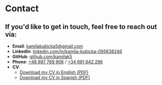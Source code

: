 # Contact

## If you'd like to get in touch, feel free to reach out via:

- **Email**: [kamilakubicka5@gmail.com](mailto:kamilakubicka5@gmail.com)
- **LinkedIn**: [linkedin.com/in/kamila-kubicka-095638246](https://www.linkedin.com/in/kamila-kubicka-095638246/)
- **GitHub**: [github.com/kamilak5](https://github.com/kamilak5)
- **Phone**: [+48 697 769 906](tel:+48697769906) / [+34 691 642 296](tel:+34691642296)
- **CV**:
  - [Download my CV in English (PDF)](Kamila.Kubicka_CV_ENG.pdf)
  - [Download my CV in Spanish (PDF)](Kamila.Kubicka_CV_ES.pdf)